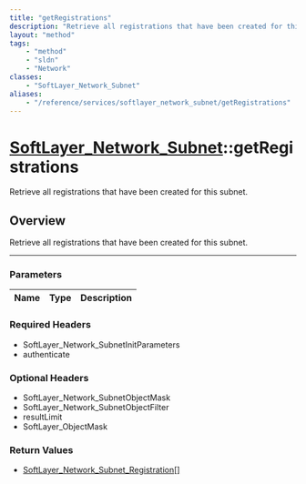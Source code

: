 ```yaml
---
title: "getRegistrations"
description: "Retrieve all registrations that have been created for this subnet."
layout: "method"
tags:
    - "method"
    - "sldn"
    - "Network"
classes:
    - "SoftLayer_Network_Subnet"
aliases:
    - "/reference/services/softlayer_network_subnet/getRegistrations"
---
```

# [SoftLayer_Network_Subnet](/reference/services/SoftLayer_Network_Subnet)::getRegistrations


Retrieve all registrations that have been created for this subnet.


## Overview 
Retrieve all registrations that have been created for this subnet.

-----

### Parameters 
|Name | Type | Description |
| --- | --- | --- |


### Required Headers
* SoftLayer_Network_SubnetInitParameters
* authenticate


### Optional Headers
* SoftLayer_Network_SubnetObjectMask
* SoftLayer_Network_SubnetObjectFilter
* resultLimit
* SoftLayer_ObjectMask

### Return Values
* <a href='/reference/datatypes/SoftLayer_Network_Subnet_Registration'>SoftLayer_Network_Subnet_Registration[] </a>





